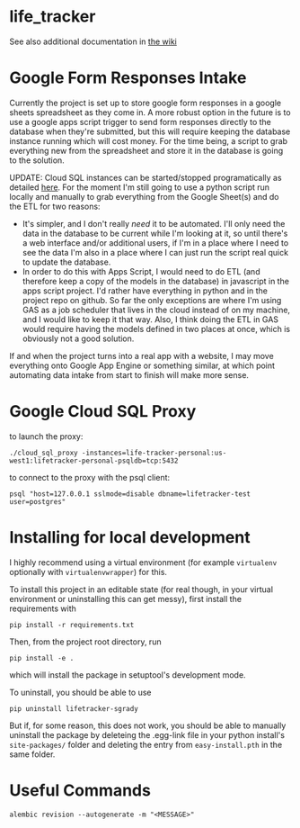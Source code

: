 # life_tracker
See also additional documentation in [the wiki](https://github.com/SeanGrady/life_tracker/wiki)

# Google Form Responses Intake

Currently the project is set up to store google form responses in a google sheets spreadsheet as they come in. A more robust option in the future is to use a google apps script trigger to send form responses directly to the database when they're submitted, but this will require keeping the database instance running which will cost money. For the time being, a script to grab everything new from the spreadsheet and store it in the database is going to the solution.

UPDATE: Cloud SQL instances can be started/stopped programatically as detailed [here](https://cloud.google.com/sql/docs/postgres/start-stop-restart-instance). For the moment I'm still going to use a python script run locally and manually to grab everything from the Google Sheet(s) and do the ETL for two reasons:

* It's simpler, and I don't really _need_ it to be automated. I'll only need the data in the database to be current while I'm looking at it, so until there's a web interface and/or additional users, if I'm in a place where I need to see the data I'm also in a place where I can just run the script real quick to update the database.
* In order to do this with Apps Script, I would need to do ETL (and therefore keep a copy of the models in the database) in javascript in the apps script project. I'd rather have everything in python and in the project repo on github. So far the only exceptions are where I'm using GAS as a job scheduler that lives in the cloud instead of on my machine, and I would like to keep it that way. Also, I think doing the ETL in GAS would require having the models defined in two places at once, which is obviously not a good solution.

If and when the project turns into a real app with a website, I may move everything onto Google App Engine or something similar, at which point automating data intake from start to finish will make more sense.

# Google Cloud SQL Proxy
to launch the proxy:

```
./cloud_sql_proxy -instances=life-tracker-personal:us-west1:lifetracker-personal-psqldb=tcp:5432
```

to connect to the proxy with the psql client:

```
psql "host=127.0.0.1 sslmode=disable dbname=lifetracker-test user=postgres"
```

# Installing for local development

I highly recommend using a virtual environment (for example `virtualenv` optionally with `virtualenvwrapper`) for this.

To install this project in an editable state (for real though, in your virtual environment or uninstalling this can get messy), first install the requirements with

```
pip install -r requirements.txt
```

Then, from the project root directory, run

```
pip install -e .
```

which will install the package in setuptool's development mode.

To uninstall, you should be able to use

```
pip uninstall lifetracker-sgrady
```

But if, for some reason, this does not work, you should be able to manually uninstall the package by deleteing the .egg-link file in your python install's `site-packages/` folder and deleting the entry from `easy-install.pth` in the same folder.

# Useful Commands
`alembic revision --autogenerate -m "<MESSAGE>"`
